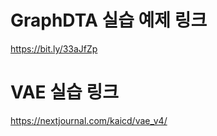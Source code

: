 # **GraphDTA 실습 예제 링크**  
https://bit.ly/33aJfZp
# **VAE 실습 링크**  
https://nextjournal.com/kaicd/vae_v4/
